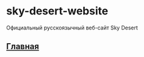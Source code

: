 # sky-desert-website
Официальный русскоязычный веб-сайт Sky Desert
## [Главная](https://bad-code-org.github.io/sky-desert-website/)
